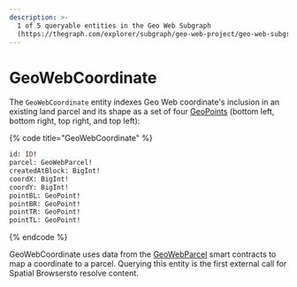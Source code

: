 ```yaml
---
description: >-
  1 of 5 queryable entities in the Geo Web Subgraph
  (https://thegraph.com/explorer/subgraph/geo-web-project/geo-web-subgraph).
---
```


# GeoWebCoordinate

The `GeoWebCoordinate` entity indexes Geo Web coordinate's inclusion in an existing land parcel and its shape as a set of four [GeoPoints](./geopoint) (bottom left, bottom right, top right, and top left):

{% code title="GeoWebCoordinate" %}

```graphql
id: ID!
parcel: GeoWebParcel!
createdAtBlock: BigInt!
coordX: BigInt!
coordY: BigInt!
pointBL: GeoPoint!
pointBR: GeoPoint!
pointTR: GeoPoint!
pointTL: GeoPoint!
```

{% endcode %}

GeoWebCoordinate uses data from the [GeoWebParcel](../core-contracts/registrydiamond/geowebparcelfacet/) smart contracts to map a coordinate to a parcel. Querying this entity is the first external call for Spatial Browsersto resolve content.&#x20;
